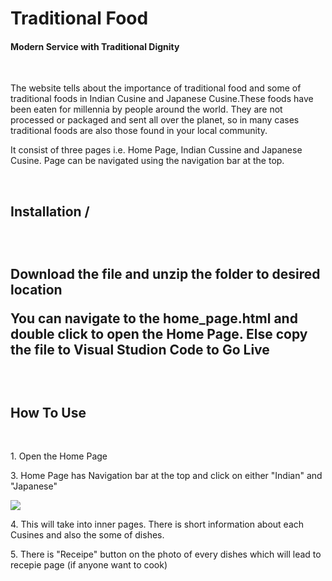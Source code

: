 <h1> Traditional Food </h1>
<h4> Modern Service with Traditional Dignity </h4>
<br>
<p> The website tells about the importance of traditional food and some of traditional foods in Indian Cusine and Japanese Cusine.These foods have been eaten for millennia by people around the world. They are not processed or packaged and sent all over the planet, so in many cases traditional foods are also those found in your local community.</p>
<p>It consist of three pages i.e. Home Page, Indian Cussine and Japanese Cusine. Page can be navigated using the navigation bar at the top. </p>
<br>
<h2> Installation /<h2>
  <br>
  <p> Download the file and unzip the folder to desired location</p>
  <p> You can navigate to the home_page.html and double click to open the Home Page. Else copy the file to Visual Studion Code to Go Live </p>
  <br>
<h2> How To Use</h2>
<br>
<p> 1. Open the Home Page </p>
<p> 3. Home Page has Navigation bar at the top and click on either "Indian" and "Japanese" </p>
  <img src= "https://user-images.githubusercontent.com/113463620/202587951-c9fb64e6-9355-4808-bbcf-fbbeea41b220.png"/>
<p> 4. This will take into inner pages. There is short information about each Cusines and also the some of dishes. </p>
<p> 5. There is "Receipe" button on the photo of every dishes which will lead to recepie page (if anyone want to cook) </p>
<br>

